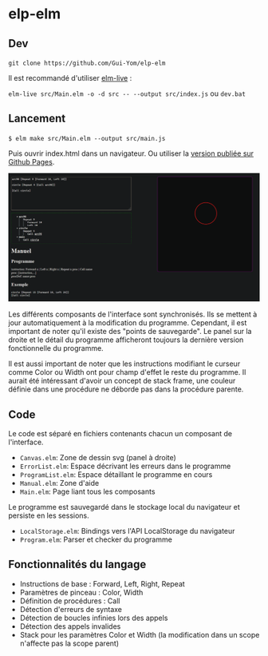 # elp-elm

## Dev

`git clone https://github.com/Gui-Yom/elp-elm`

Il est recommandé d'utiliser [elm-live](https://www.elm-live.com/) :

`elm-live src/Main.elm -o -d src -- --output src/index.js`
ou
`dev.bat`

## Lancement

`$ elm make src/Main.elm --output src/main.js`

Puis ouvrir index.html dans un navigateur. Ou utiliser
la [version publiée sur Github Pages](https://gui-yom.github.io/elp-elm).

![screenshot](screenshot.png)

Les différents composants de l'interface sont synchronisés. Ils se mettent à jour automatiquement à la modification du
programme. Cependant, il est important de noter qu'il existe des "points de sauvegarde". Le panel sur la droite et le
détail du programme afficheront toujours la dernière version fonctionnelle du programme.

Il est aussi important de noter que les instructions modifiant le curseur comme Color ou Width ont pour champ d'effet le
reste du programme. Il aurait été intéressant d'avoir un concept de stack frame, une couleur définie dans une procédure
ne déborde pas dans la procédure parente.

## Code

Le code est séparé en fichiers contenants chacun un composant de l'interface.

- `Canvas.elm`: Zone de dessin svg (panel à droite)
- `ErrorList.elm`: Espace décrivant les erreurs dans le programme
- `ProgramList.elm`: Espace détaillant le programme en cours
- `Manual.elm`: Zone d'aide
- `Main.elm`: Page liant tous les composants

Le programme est sauvegardé dans le stockage local du navigateur et persiste en les sessions.

- `LocalStorage.elm`: Bindings vers l'API LocalStorage du navigateur
- `Program.elm`: Parser et checker du programme

## Fonctionnalités du langage

- Instructions de base : Forward, Left, Right, Repeat
- Paramètres de pinceau : Color, Width
- Définition de procédures : Call
- Détection d'erreurs de syntaxe
- Détection de boucles infinies lors des appels
- Détection des appels invalides
- Stack pour les paramètres Color et Width (la modification dans un scope n'affecte pas la scope parent)
